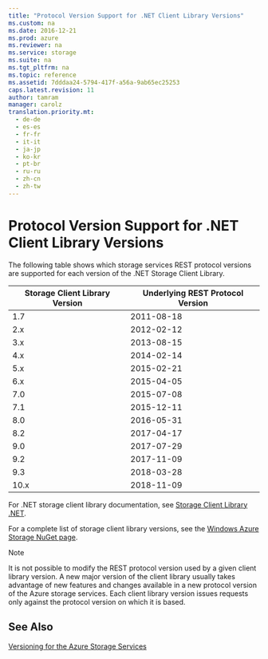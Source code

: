 ```yaml
---
title: "Protocol Version Support for .NET Client Library Versions"
ms.custom: na
ms.date: 2016-12-21
ms.prod: azure
ms.reviewer: na
ms.service: storage
ms.suite: na
ms.tgt_pltfrm: na
ms.topic: reference
ms.assetid: 7dddaa24-5794-417f-a56a-9ab65ec25253
caps.latest.revision: 11
author: tamram
manager: carolz
translation.priority.mt: 
  - de-de
  - es-es
  - fr-fr
  - it-it
  - ja-jp
  - ko-kr
  - pt-br
  - ru-ru
  - zh-cn
  - zh-tw
---
```

# Protocol Version Support for .NET Client Library Versions
The following table shows which storage services REST protocol versions are supported for each version of the .NET Storage Client Library.  
  
|Storage Client Library Version|Underlying REST Protocol Version|  
|------------------------------|--------------------------------|  
|1.7 |2011-08-18|  
|2.x |2012-02-12|  
|3.x |2013-08-15|  
|4.x |2014-02-14|  
|5.x |2015-02-21|  
|6.x |2015-04-05|  
|7.0 |2015-07-08|  
|7.1 |2015-12-11|  
|8.0 |2016-05-31|
|8.2 |2017-04-17|
|9.0 |2017-07-29|
|9.2 |2017-11-09|
|9.3 |2018-03-28|
|10.x|2018-11-09|
  
 For .NET storage client library documentation, see [Storage Client Library .NET](https://msdn.microsoft.com/library/azure/mt347887.aspx).  
  
 For a complete list of storage client library versions, see the [Windows Azure Storage NuGet page](https://www.nuget.org/packages/WindowsAzure.Storage/).  
  
> [!NOTE]
>  It is not possible to modify the REST protocol version used by a given client library version. A new major version of the client library usually takes advantage of new features and changes available in a new protocol version of the Azure storage services. Each client library version issues requests only against the protocol version on which it is based.  
  
## See Also  
 [Versioning for the Azure Storage Services](Versioning-for-the-Azure-Storage-Services.md)
